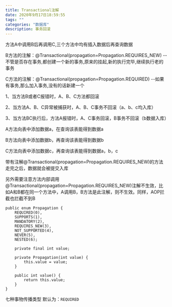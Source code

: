 ```yaml
---
title: Transactional注解
date: 2020年9月17日18:59:55
tags: ""
categories: "数据库"
description: 事务回滚
---
```


方法A中调用B后再调用C,三个方法中均有插入数据后再查询数据

B方法的注解：@Transactional(propagation=Propagation.REQUIRES_NEW) --不管是否存在事务,都创建一个新的事务,原来的挂起,新的执行完毕,继续执行老的事务

C方法的注解：@Transactional(propagation=Propagation.REQUIRED) --如果有事务,那么加入事务,没有的话新建一个

1、当方法B或者C报错时，A、B、C方法都回滚

2、当方法A、B、C异常被捕获时，A、B、C事务不回滚（a、b、c均入库）

3、当方法BC执行后，方法A报错时，A、C事务回滚，B事务不回滚（b数据入库）


A方法向表中添加数据a，在查询该表能得到数据a

B方法向表中添加数据b，再查询该表能得到数据b

C方法向表中添加数据c，再查询该表能得到数据a，b，c

带有注解@Transactional(propagation=Propagation.REQUIRES_NEW)的方法走完之后，数据就会被提交入库

另外需要注意方法内部调用@Transactional(propagation=Propagation.REQUIRES_NEW)注解不生效，比如A和B都在同一个方法中，A调用B，B方法是此注解，则不生效。同样，AOP拦截也拦截不到B

```
public enum Propagation {
    REQUIRED(0),
    SUPPORTS(1),
    MANDATORY(2),
    REQUIRES_NEW(3),
    NOT_SUPPORTED(4),
    NEVER(5),
    NESTED(6);

    private final int value;

    private Propagation(int value) {
        this.value = value;
    }

    public int value() {
        return this.value;
    }
}
```

七种事物传播类型 默认为：`REQUIRED`
